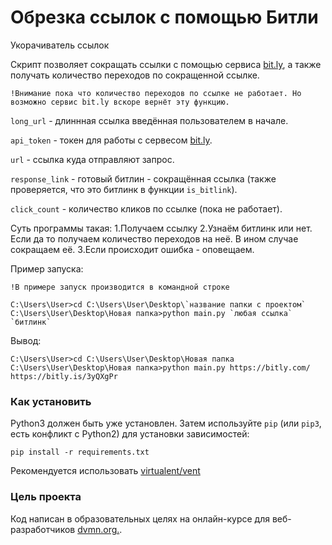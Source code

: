 # Обрезка ссылок с помощью Битли

Укорачиватель ссылок

Скрипт позволяет сокращать ссылки с помощью сервиса [bit.ly](https://bitly.com/), а также получать количество переходов по сокращенной ссылке.

```
!Внимание пока что количество переходов по ссылке не работает. Но возможно сервис bit.ly вскоре вернёт эту функцию.
```

`long_url` - длиннная ссылка введённая пользователем в начале.

`api_token` - токен для работы с сервесом [bit.ly](https://bitly.com/).

`url` - ссылка куда отправляют запрос.

`response_link` - готовый битлин - сокращённая ссылка (также проверяется, что это битлинк в функции `is_bitlink`).

`click_count` - количество кликов по ссылке (пока не работает).

Суть программы такая:
1.Получаем ссылку
2.Узнаём битлинк или нет. 
    Если да то получаем количество переходов на неё. 
    В ином случае сокращаем её.
3.Если происходит ошибка - оповещаем.

Пример запуска:

`!В примере запуск производится в командной строке`

```
C:\Users\User>cd C:\Users\User\Desktop\`название папки с проектом`
C:\Users\User\Desktop\Новая папка>python main.py `любая ссылка`
`битлинк`
```

Вывод:
```
C:\Users\User>cd C:\Users\User\Desktop\Новая папка
C:\Users\User\Desktop\Новая папка>python main.py https://bitly.com/
https://bitly.is/3yQXgPr
```

### Как установить

Python3 должен быть уже установлен. 
Затем используйте `pip` (или `pip3`, есть конфликт с Python2) для
установки зависимостей:
```
pip install -r requirements.txt
```

Рекомендуется использовать [virtualent/vent](http://docs.python.orgs/3/library/venv.html)

### Цель проекта

Код написан в образовательных целях на онлайн-курсе для веб-разработчиков 
[dvmn.org.](http://https://dvmn.org/).
